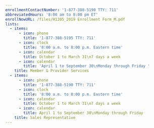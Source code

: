 ```yaml
---
enrollmentContactNumber: '1-877-388-5190 TTY: 711'
abbreviatedHours: '8:00 am to 8:00 pm ET'
enrollNowURL: /files/H1205_2019 Enrollment Form_M.pdf
lists:
  - items:
      - icon: phone
        title: '1-877-388-5195 TTY: 711'
      - icon: clock
        title: '8:00 a.m. to 8:00 p.m. Eastern time'
      - icon: calendar
        title: October 1 to March 31\n7 days a week
      - icon: calendar
        title: 'April 1 to September 30\nMonday through Friday '
    title: Member & Provider Services
  - items:
      - icon: phone
        title: '1-877-388-5190 TTY: 711'
      - icon: clock
        title: '8:00 a.m. to 8:00 p.m. Eastern time'
      - icon: calendar
        title: October 1 to March 31\n7 days a week
      - icon: calendar
        title: April 1 to September 30\nMonday through Friday
    title: Sales Representative
---
```


